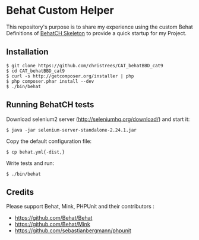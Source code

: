 # Behat Custom Helper

<!-- [![Build Status](https://travis-ci.org/sanpii/behatch-skeleton.png)](https://travis-ci.org/sanpii/behatch-skeleton)
-->

This repository's purpose is to share my experience using the custom Behat Definitions of [BehatCH Skeleton](https://github.com/sanpii/behatch-skeleton) to provide a quick startup for my Project.

## Installation

    $ git clone https://github.com/christrees/CAT_behatBBD_cat9
    $ cd CAT_behatBBD_cat9
    $ curl -s http://getcomposer.org/installer | php
    $ php composer.phar install --dev
    $ ./bin/behat 

## Running BehatCH tests

Download selenium2 server (<http://seleniumhq.org/download/>) and start it:

    $ java -jar selenium-server-standalone-2.24.1.jar

Copy the default configuration file:

    $ cp behat.yml{-dist,}

Write tests and run:

    $ ./bin/behat

## Credits

Please support Behat, Mink, PHPUnit and their contributors :

* https://github.com/Behat/Behat
* https://github.com/Behat/Mink
* https://github.com/sebastianbergmann/phpunit
